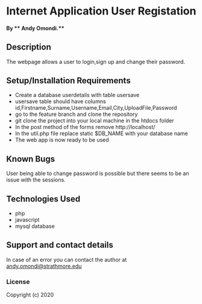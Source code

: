 # Internet Application User Registation
#### By ** Andy Omondi.**
## Description
The webpage allows a user to login,sign up and change their password.
## Setup/Installation Requirements
* Create a database userdetails with table usersave
* usersave table should have columns id,Firstname,Surname,Username,Email,City,UploadFile,Password
* go to the feature branch and clone the repository
* git clone the project into your local machine in the htdocs folder
* In the post method of the forms remove http://localhost/ 
* In the util.php file replace static $DB_NAME with your database name 
* The web app is now ready to be used


## Known Bugs
User being able to change password is possible but there seems to be an issue with the sessions. 
## Technologies Used
* php
* javascript
* mysql database

## Support and contact details
In case of an error you can contact the author at andy.omondi@strathmore.edu
### License
Copyright (c) 2020 
  